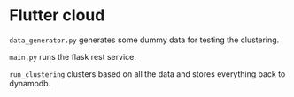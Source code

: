 # Flutter cloud

`data_generator.py` generates some dummy data for testing the clustering.

`main.py` runs the flask rest service.

`run_clustering` clusters based on all the data and stores everything back to dynamodb.